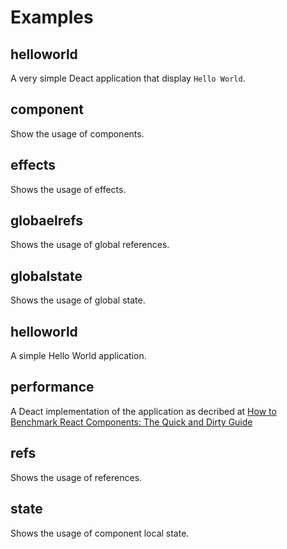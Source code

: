 # Examples

## helloworld

A very simple Deact application that display ```Hello World```.

## component

Show the usage of components.

## effects

Shows the usage of effects.

## globaelrefs

Shows the usage of global references.

## globalstate

Shows the usage of global state.

## helloworld

A simple Hello World application.

## performance

A Deact implementation of the application as decribed at [How to Benchmark React Components: The Quick and Dirty Guide
](https://engineering.musefind.com/how-to-benchmark-react-components-the-quick-and-dirty-guide-f595baf1014c)

## refs

Shows the usage of references.

## state

Shows the usage of component local state.
